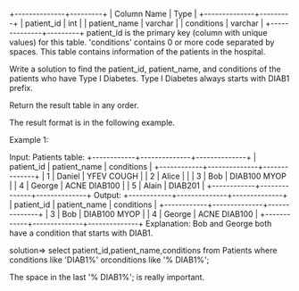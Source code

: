 +--------------+---------+
| Column Name  | Type    |
+--------------+---------+
| patient_id   | int     |
| patient_name | varchar |
| conditions   | varchar |
+--------------+---------+
patient_id is the primary key (column with unique values) for this table.
'conditions' contains 0 or more code separated by spaces. 
This table contains information of the patients in the hospital.
 

Write a solution to find the patient_id, patient_name, and conditions of the patients who have Type I Diabetes. Type I Diabetes always starts with DIAB1 prefix.

Return the result table in any order.

The result format is in the following example.

 

Example 1:

Input: 
Patients table:
+------------+--------------+--------------+
| patient_id | patient_name | conditions   |
+------------+--------------+--------------+
| 1          | Daniel       | YFEV COUGH   |
| 2          | Alice        |              |
| 3          | Bob          | DIAB100 MYOP |
| 4          | George       | ACNE DIAB100 |
| 5          | Alain        | DIAB201      |
+------------+--------------+--------------+
Output: 
+------------+--------------+--------------+
| patient_id | patient_name | conditions   |
+------------+--------------+--------------+
| 3          | Bob          | DIAB100 MYOP |
| 4          | George       | ACNE DIAB100 | 
+------------+--------------+--------------+
Explanation: Bob and George both have a condition that starts with DIAB1.

solution=>   select patient_id,patient_name,conditions from Patients where conditions like 'DIAB1%' orconditions like '% DIAB1%';

The space in the last '% DIAB1%'; is really important.
